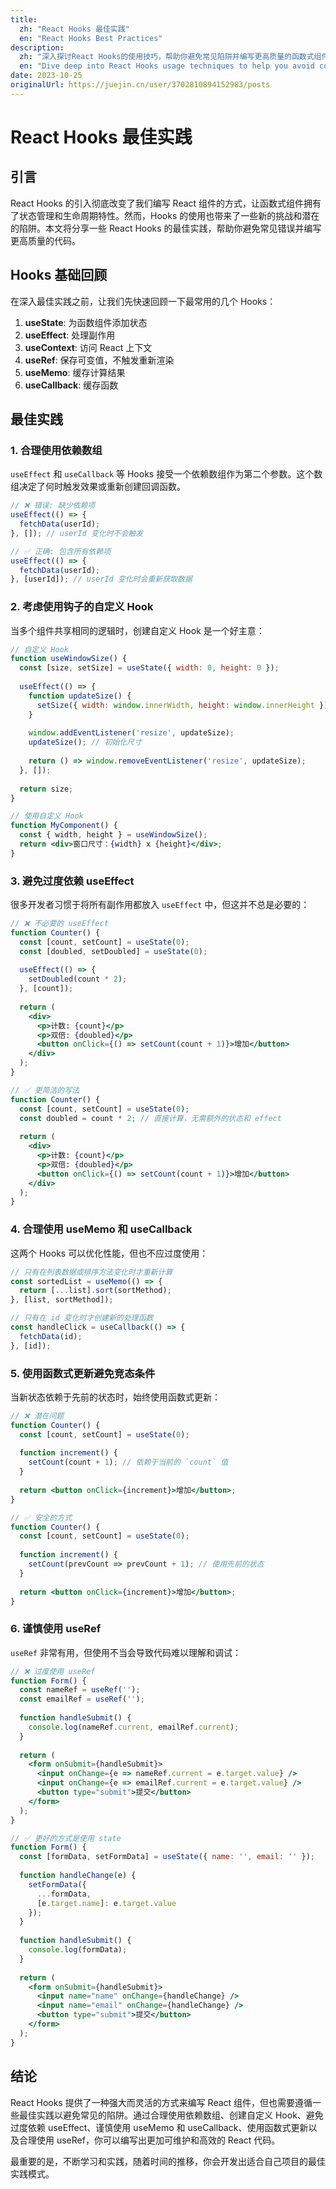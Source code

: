 ```yaml
---
title:
  zh: "React Hooks 最佳实践"
  en: "React Hooks Best Practices"
description:
  zh: "深入探讨React Hooks的使用技巧，帮助你避免常见陷阱并编写更高质量的函数式组件。"
  en: "Dive deep into React Hooks usage techniques to help you avoid common pitfalls and write higher-quality functional components."
date: 2023-10-25
originalUrl: https://juejin.cn/user/3702810894152983/posts
---
```


# React Hooks 最佳实践

## 引言

React Hooks 的引入彻底改变了我们编写 React 组件的方式，让函数式组件拥有了状态管理和生命周期特性。然而，Hooks 的使用也带来了一些新的挑战和潜在的陷阱。本文将分享一些 React Hooks 的最佳实践，帮助你避免常见错误并编写更高质量的代码。

## Hooks 基础回顾

在深入最佳实践之前，让我们先快速回顾一下最常用的几个 Hooks：

1. **useState**: 为函数组件添加状态
2. **useEffect**: 处理副作用
3. **useContext**: 访问 React 上下文
4. **useRef**: 保存可变值，不触发重新渲染
5. **useMemo**: 缓存计算结果
6. **useCallback**: 缓存函数

## 最佳实践

### 1. 合理使用依赖数组

`useEffect` 和 `useCallback` 等 Hooks 接受一个依赖数组作为第二个参数。这个数组决定了何时触发效果或重新创建回调函数。

```jsx
// ❌ 错误: 缺少依赖项
useEffect(() => {
  fetchData(userId);
}, []); // userId 变化时不会触发

// ✅ 正确: 包含所有依赖项
useEffect(() => {
  fetchData(userId);
}, [userId]); // userId 变化时会重新获取数据
```

### 2. 考虑使用钩子的自定义 Hook

当多个组件共享相同的逻辑时，创建自定义 Hook 是一个好主意：

```jsx
// 自定义 Hook
function useWindowSize() {
  const [size, setSize] = useState({ width: 0, height: 0 });
  
  useEffect(() => {
    function updateSize() {
      setSize({ width: window.innerWidth, height: window.innerHeight });
    }
    
    window.addEventListener('resize', updateSize);
    updateSize(); // 初始化尺寸
    
    return () => window.removeEventListener('resize', updateSize);
  }, []);
  
  return size;
}

// 使用自定义 Hook
function MyComponent() {
  const { width, height } = useWindowSize();
  return <div>窗口尺寸：{width} x {height}</div>;
}
```

### 3. 避免过度依赖 useEffect

很多开发者习惯于将所有副作用都放入 `useEffect` 中，但这并不总是必要的：

```jsx
// ❌ 不必要的 useEffect
function Counter() {
  const [count, setCount] = useState(0);
  const [doubled, setDoubled] = useState(0);
  
  useEffect(() => {
    setDoubled(count * 2);
  }, [count]);
  
  return (
    <div>
      <p>计数: {count}</p>
      <p>双倍: {doubled}</p>
      <button onClick={() => setCount(count + 1)}>增加</button>
    </div>
  );
}

// ✅ 更简洁的写法
function Counter() {
  const [count, setCount] = useState(0);
  const doubled = count * 2; // 直接计算，无需额外的状态和 effect
  
  return (
    <div>
      <p>计数: {count}</p>
      <p>双倍: {doubled}</p>
      <button onClick={() => setCount(count + 1)}>增加</button>
    </div>
  );
}
```

### 4. 合理使用 useMemo 和 useCallback

这两个 Hooks 可以优化性能，但也不应过度使用：

```jsx
// 只有在列表数据或排序方法变化时才重新计算
const sortedList = useMemo(() => {
  return [...list].sort(sortMethod);
}, [list, sortMethod]);

// 只有在 id 变化时才创建新的处理函数
const handleClick = useCallback(() => {
  fetchData(id);
}, [id]);
```

### 5. 使用函数式更新避免竞态条件

当新状态依赖于先前的状态时，始终使用函数式更新：

```jsx
// ❌ 潜在问题
function Counter() {
  const [count, setCount] = useState(0);
  
  function increment() {
    setCount(count + 1); // 依赖于当前的 `count` 值
  }
  
  return <button onClick={increment}>增加</button>;
}

// ✅ 安全的方式
function Counter() {
  const [count, setCount] = useState(0);
  
  function increment() {
    setCount(prevCount => prevCount + 1); // 使用先前的状态
  }
  
  return <button onClick={increment}>增加</button>;
}
```

### 6. 谨慎使用 useRef

`useRef` 非常有用，但使用不当会导致代码难以理解和调试：

```jsx
// ❌ 过度使用 useRef
function Form() {
  const nameRef = useRef('');
  const emailRef = useRef('');
  
  function handleSubmit() {
    console.log(nameRef.current, emailRef.current);
  }
  
  return (
    <form onSubmit={handleSubmit}>
      <input onChange={e => nameRef.current = e.target.value} />
      <input onChange={e => emailRef.current = e.target.value} />
      <button type="submit">提交</button>
    </form>
  );
}

// ✅ 更好的方式是使用 state
function Form() {
  const [formData, setFormData] = useState({ name: '', email: '' });
  
  function handleChange(e) {
    setFormData({
      ...formData,
      [e.target.name]: e.target.value
    });
  }
  
  function handleSubmit() {
    console.log(formData);
  }
  
  return (
    <form onSubmit={handleSubmit}>
      <input name="name" onChange={handleChange} />
      <input name="email" onChange={handleChange} />
      <button type="submit">提交</button>
    </form>
  );
}
```

## 结论

React Hooks 提供了一种强大而灵活的方式来编写 React 组件，但也需要遵循一些最佳实践以避免常见的陷阱。通过合理使用依赖数组、创建自定义 Hook、避免过度依赖 useEffect、谨慎使用 useMemo 和 useCallback、使用函数式更新以及合理使用 useRef，你可以编写出更加可维护和高效的 React 代码。

最重要的是，不断学习和实践，随着时间的推移，你会开发出适合自己项目的最佳实践模式。 